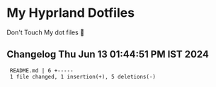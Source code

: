 # My Hyprland Dotfiles
  Don't Touch My dot files 🙂
 
 
## Changelog Thu Jun 13 01:44:51 PM IST 2024
```
 README.md | 6 +-----
 1 file changed, 1 insertion(+), 5 deletions(-)
```
 
